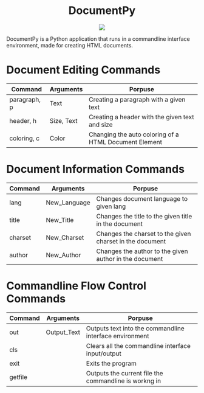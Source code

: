 <h1 align="center">DocumentPy</h1>

<p align="center">
  <image src="https://img.shields.io/badge/Implementation-Python%203.9-%2300A3E0?style=flat-square">
</p>


DocumentPy is a Python application that runs in a commandline interface environment, made for creating HTML documents.

# Document Editing Commands
| Command       | Arguments         | Porpuse                                                  |
| ------------- | ----------------- | -------------------------------------------------------- |
| paragraph, p  | Text              | Creating a paragraph with a given text                   |
| header, h     | Size, Text        | Creating a header with the given text and size           |
| coloring, c   | Color             | Changing the auto coloring of a HTML Document Element    |

# Document Information Commands
| Command       | Arguments         | Porpuse                                                  |
| ------------- | ----------------- | -------------------------------------------------------- |
| lang          | New_Language      | Changes document language to given lang                  |
| title         | New_Title         | Changes the title to the given title in the document     |
| charset       | New_Charset       | Changes the charset to the given charset in the document |
| author        | New_Author        | Changes the author to the given author in the document   |

# Commandline Flow Control Commands
| Command       | Arguments         | Porpuse                                                  |
| ------------- | ----------------- | -------------------------------------------------------- |
| out           | Output_Text       | Outputs text into the commandline interface environment  |
| cls           |                   | Clears all the commandline interface input/output        |
| exit          |                   | Exits the program                                        |
| getfile       |                   | Outputs the current file the commandline is workng in    |
